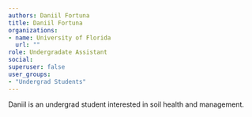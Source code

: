 ```yaml
---
authors: Daniil Fortuna
title: Daniil Fortuna	
organizations:
- name: University of Florida
  url: ""
role: Undergradate Assistant
social:
superuser: false
user_groups:
- "Undergrad Students"
---
```


Daniil is an undergrad student interested in soil health and management. 